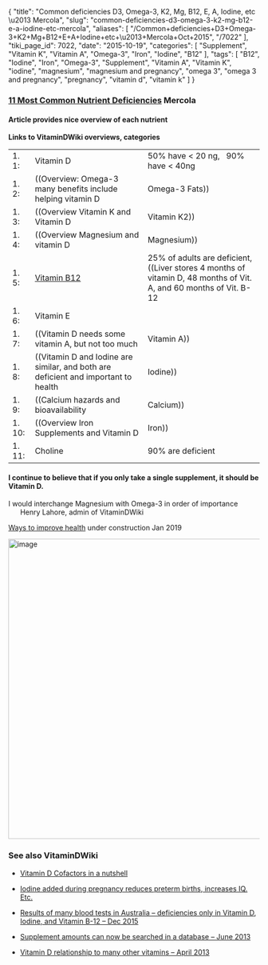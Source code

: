 {
    "title": "Common deficiencies D3, Omega-3, K2, Mg, B12, E, A, Iodine, etc \u2013 Mercola",
    "slug": "common-deficiencies-d3-omega-3-k2-mg-b12-e-a-iodine-etc-mercola",
    "aliases": [
        "/Common+deficiencies+D3+Omega-3+K2+Mg+B12+E+A+Iodine+etc+\u2013+Mercola+Oct+2015",
        "/7022"
    ],
    "tiki_page_id": 7022,
    "date": "2015-10-19",
    "categories": [
        "Supplement",
        "Vitamin K",
        "Vitamin A",
        "Omega-3",
        "Iron",
        "Iodine",
        "B12"
    ],
    "tags": [
        "B12",
        "Iodine",
        "Iron",
        "Omega-3",
        "Supplement",
        "Vitamin A",
        "Vitamin K",
        "iodine",
        "magnesium",
        "magnesium and pregnancy",
        "omega 3",
        "omega 3 and pregnancy",
        "pregnancy",
        "vitamin d",
        "vitamin k"
    ]
}


### [11 Most Common Nutrient Deficiencies](http://articles.mercola.com/sites/articles/archive/2015/10/19/most-common-nutrient-deficiencies.aspx?e_cid=20151019Z1_DNL_art_1&utm_source=dnl&utm_medium=email&utm_content=art1&utm_campaign=20151019Z1&et_cid=DM88606&et_rid=1175652101) Mercola

#### Article provides nice overview of each nutrient

 **Links to VitaminDWiki overviews, categories** 

| | | |
| --- | --- | --- |
| 1. 1: | Vitamin D  | 50% have < 20 ng, &nbsp; 90% have < 40ng |
| 1. 2:  | ((Overview: Omega-3 many benefits include helping vitamin D | Omega-3 Fats))  |  |
| 1. 3:  | ((Overview Vitamin K and Vitamin D | Vitamin K2)) |  |
| 1. 4: | ((Overview Magnesium and vitamin D | Magnesium))  | 80%  are deficient |
| 1. 5: | [Vitamin B12](/posts/vitamin-b12)  | 25% of adults  are deficient, <br>((Liver stores 4 months of vitamin D, 48 months of Vit. A, and 60 months of Vit. B-12 | is stored in body for 60 months)) |
| 1. 6:  | Vitamin E |  |
| 1. 7:  | ((Vitamin D needs some vitamin A, but not too much | Vitamin A)) |  |
| 1. 8:  | ((Vitamin D and Iodine are similar, and both are deficient and important to health | Iodine)) | 40%  are deficient |
| 1. 9:  | ((Calcium hazards and bioavailability | Calcium)) | too much Ca can be a problem  |
| 1. 10:  | ((Overview Iron Supplements and Vitamin D | Iron))   | 25% of global population, <br>too much Iron can be a problem |
| 1. 11: | Choline  | 90%  are deficient |

 

#### I continue to believe that if you only take a single supplement, it should be Vitamin D.  
I would interchange Magnesium with Omega-3 in order of importance  
&nbsp; &nbsp; &nbsp; Henry Lahore, admin of VitaminDWiki

[Ways to improve health](/posts/ways-to-improve-health) under construction Jan 2019

<img src="/attachments/d3.mock.jpg" alt="image" width="600">

### See also VitaminDWiki

* [Vitamin D Cofactors in a nutshell](/posts/vitamin-d-cofactors-in-a-nutshell)

* [Iodine added during pregnancy reduces preterm births, increases IQ. Etc.](/posts/iodine-added-during-pregnancy-reduces-preterm-births-increases-iq-etc)

* [Results of many blood tests in Australia – deficiencies only in Vitamin D, Iodine, and Vitamin B-12 – Dec 2015](/posts/results-of-many-blood-tests-in-australia-deficiencies-only-in-vitamin-d-iodine-and-vitamin-b-12)

* [Supplement amounts can now be searched in a database – June 2013](/posts/supplement-amounts-can-now-be-searched-in-a-database)

* [Vitamin D relationship to many other vitamins – April 2013](/posts/vitamin-d-relationship-to-many-other-vitamins)